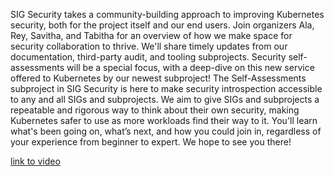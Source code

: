SIG Security takes a community-building approach to improving Kubernetes security, both for the project itself and our end users. Join organizers Ala, Rey, Savitha, and Tabitha for an overview of how we make space for security collaboration to thrive. We'll share timely updates from our documentation, third-party audit, and tooling subprojects. Security self-assessments will be a special focus, with a deep-dive on this new service offered to Kubernetes by our newest subproject! The Self-Assessments subproject in SIG Security is here to make security introspection accessible to any and all SIGs and subprojects. We aim to give SIGs and subprojects a repeatable and rigorous way to think about their own security, making Kubernetes safer to use as more workloads find their way to it. You'll learn what's been going on, what’s next, and how you could join in, regardless of your experience from beginner to expert. We hope to see you there!

[link to video](https://youtu.be/8ouZx-hxols)
